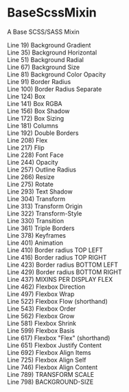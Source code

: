 # BaseScssMixin
A Base SCSS/SASS Mixin

Line 19) Background Gradient <br/>
Line 35) Background Horizontal <br/>
Line 51) Background Radial <br/>
Line 67) Background Size<br/>
Line 81) Background Color Opacity<br/>
Line 91) Border Radius<br/>
Line 100) Border Radius Separate<br/>
Line 124) Box<br/>
Line 141) Box RGBA<br/>
Line 156) Box Shadow<br/>
Line 172) Box Sizing<br/>
Line 181) Columns<br/>
Line 192) Double Borders<br/>
Line 208) Flex<br/>
Line 217) Flip<br/>
Line 228) Font Face<br/>
Line 244) Opacity<br/>
Line 257) Outline Radius<br/>
Line 266) Resize<br/>
Line 275) Rotate<br/>
Line 293) Text Shadow<br/>
Line 304) Transform<br/>
Line 313) Transform Origin<br/>
Line 322) Transform-Style <br/>
Line 330) Transition<br/>
Line 361) Triple Borders<br/>
Line 378) Keyframes<br/>
Line 401) Animation<br/>
Line 410) Border radius TOP LEFT<br/>
Line 416) Border radius TOP RIGHT<br/>
Line 423) Border radius BOTTOM LEFT <br/>
Line 429) Border radius BOTTOM RIGHT<br/>
Line 437) MIXINS PER DISPLAY FLEX<br/>
Line 462) Flexbox Direction<br/>
Line 497) Flexbox Wrap<br/>
Line 522) Flexbox Flow (shorthand)<br/>
Line 543) Flexbox Order<br/>
Line 562) Flexbox Grow<br/>
Line 581) Flexbox Shrink<br/>
Line 599) Flexbox Basis<br/>
Line 617) Flexbox "Flex" (shorthand)<br/>
Line 651) Flexbox Justify Content<br/>
Line 692) Flexbox Align Items<br/>
Line 725) Flexbox Align Self<br/>
Line 746) Flexbox Align Content<br/>
Line 789) TRANSFORM SCALE<br/>
Line 798) BACKGROUND-SIZE<br/>
<br/><br/><br/>
